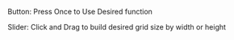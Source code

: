 Button: Press Once to Use Desired function

Slider: Click and Drag to build desired grid size by width or height